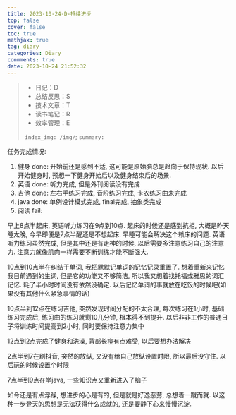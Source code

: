 ```yaml
---
title: 2023-10-24-D-持续进步
top: false
cover: false
toc: true
mathjax: true
tag: diary
categories: Diary
conmments: true
date: 2023-10-24 21:52:32
---
```


> - 日记：D
> - 总结反思：S
> - 技术文章：T
> - 读书笔记：R
> - 效率管理：E
>
> `index_img: /img/`; `summary:` 

任务完成情况:

1. 健身 done: 开始前还是感到不适, 这可能是原始脑总是趋向于保持现状. 以后开始健身时, 预想一下健身开始后以及健身结束后的场景. 
2. 英语 done: 听力完成, 但是外刊阅读没有完成
3. 吉他 done: 左右手练习完成, 音阶练习完成, 卡农练习曲未完成
4. java done: 单例设计模式完成, final完成, 抽象类完成
5. 阅读 fail: 



早上8点半起床, 英语听力练习在9点到10点. 起床的时候还是感到抗拒, 大概是昨天睡太晚, 今早即便是7点半醒还是不想起床. 早睡可能会解决这个赖床的问题. 英语听力练习虽然完成, 但是其中还是有走神的时候, 以后需要多注意练习自己的注意力. 注意力就像肌肉一样需要不断训练才能不断强大. 

10点到10点半在纠结于单词, 我把默默记单词的记忆记录重置了. 想着重新来记忆我目前遇到的生词, 但是它的功能又不够简洁, 所以我又想着找托福或雅思的词汇记忆. 耗了半小时时间没有依然没确定. 以后记忆单词的事就放在吃饭的时候吧(如果没有其他什么紧急事情的话)

10点半到12点在练习吉他, 突然发现时间分配的不太合理, 每次练习在1小时, 基础练习完成后, 练习曲的练习就剩10几分钟, 根本得不到提升. 以后非非工作的普通日子将训练时间提高到2小时, 同时要保持注意力集中

12点到2点完成了健身和洗澡, 背部长痘有点难受, 以后要想办法解决

2点半到7在刷抖音,  突然的放纵, 又没有给自己放纵设置时限, 所以最后没守住. 以后玩的时候设置个时限

7点半到9点在学java, 一些知识点又重新进入了脑子



如今还是有点浮躁, 想进步的心是有的, 但是就是好逸恶劳, 总想着一蹴而就. 以这种一步登天的思想是无法获得什么成就的, 还是要静下心来慢慢沉淀. 
